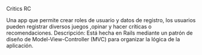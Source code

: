 Critics RC

Una app que permite crear roles de usuario y datos de registro, los usuarios pueden  registrar diversos juegos ,opinar y hacer críticas o recomendaciones.
Descripción: Está hecha en Rails mediante un patrón  de diseño de Model-View-Controller (MVC) para organizar la lógica de la aplicación.                  

